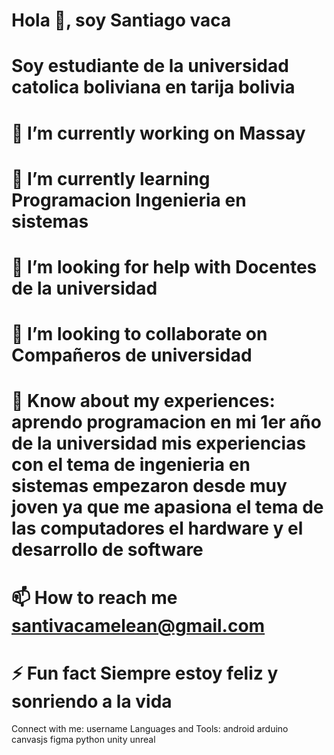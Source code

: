 # Hola 👋, soy Santiago vaca
# Soy estudiante de la universidad catolica boliviana en tarija bolivia
# 🔭 I’m currently working on Massay
# 🌱 I’m currently learning Programacion Ingenieria en sistemas
# 🤝 I’m looking for help with Docentes de la universidad
# 👯 I’m looking to collaborate on Compañeros de universidad
# 📄 Know about my experiences: aprendo programacion en mi 1er año de la universidad mis experiencias con el tema de ingenieria en sistemas empezaron desde muy joven ya que me apasiona el tema de las computadores el hardware y el desarrollo de software
# 📫 How to reach me santivacamelean@gmail.com
# ⚡ Fun fact Siempre estoy feliz y sonriendo a la vida
Connect with me:
username
Languages and Tools:
android
arduino
canvasjs
figma
python
unity
unreal
 

